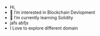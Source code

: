 -  Hi,
- 👀 I’m interested in Blockchain Devlopment
- 🌱 I’m currently learning Solidity
- jafs abfjs
- I Love to explore different domain





